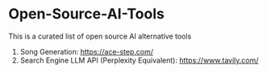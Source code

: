 # Open-Source-AI-Tools
This is a curated list of open source AI alternative tools

1. Song Generation: https://ace-step.com/
2. Search Engine LLM API (Perplexity Equivalent): https://www.tavily.com/
